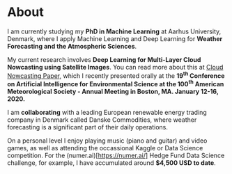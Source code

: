# About

I am currently studying my **PhD in Machine Learning** at Aarhus University, Denmark, where I apply Machine Learning and Deep Learning for **Weather Forecasting and the Atmospheric Sciences**.  

My current research involves **Deep Learning for Multi-Layer Cloud Nowcasting using Satellite Images**. You can read more about this at [Cloud Nowcasting Paper](https://ams.confex.com/ams/2020Annual/webprogram/Paper365696.html), which I recently presented orally at the **19<sup>th</sup> Conference on Artificial Intelligence for Environmental Science at the 100<sup>th</sup> American Meteorological Society - Annual Meeting in Boston, MA. January 12-16, 2020.**



I am **collaborating** with a leading European renewable energy trading company in Denmark called Danske Commodities, where weather forecasting is a significant part of their daily operations.  

On a personal level I enjoy playing music (piano and guitar) and video games, as well as attending the occassional Kaggle or Data Science competition. For the (numer.ai)[https://numer.ai/] Hedge Fund Data Science challenge, for example, I have accumulated around **$4,500 USD to date**.
